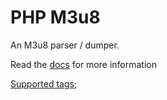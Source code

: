 PHP M3u8
========

An M3u8 parser / dumper.

Read the [docs](docs/index.md) for more information

[Supported tags](docs/supported-tags.md);
